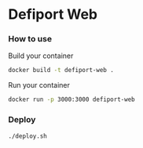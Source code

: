 # Defiport Web

### How to use
Build your container
```bash
docker build -t defiport-web .
```
Run your container
```bash
docker run -p 3000:3000 defiport-web
```

### Deploy
```bash
./deploy.sh
```
 
